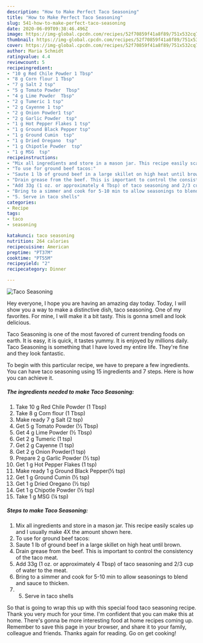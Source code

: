 ```yaml
---
description: "How to Make Perfect Taco Seasoning"
title: "How to Make Perfect Taco Seasoning"
slug: 541-how-to-make-perfect-taco-seasoning
date: 2020-06-09T09:38:46.496Z
image: https://img-global.cpcdn.com/recipes/52f70859f41a8f89/751x532cq70/taco-seasoning-recipe-main-photo.jpg
thumbnail: https://img-global.cpcdn.com/recipes/52f70859f41a8f89/751x532cq70/taco-seasoning-recipe-main-photo.jpg
cover: https://img-global.cpcdn.com/recipes/52f70859f41a8f89/751x532cq70/taco-seasoning-recipe-main-photo.jpg
author: Maria Schmidt
ratingvalue: 4.4
reviewcount: 5
recipeingredient:
- "10 g Red Chile Powder 1 Tbsp"
- "8 g Corn flour 1 Tbsp"
- "7 g Salt 2 tsp"
- "5 g Tomato Powder  Tbsp"
- "4 g Lime Powder  Tbsp"
- "2 g Tumeric 1 tsp"
- "2 g Cayenne 1 tsp"
- "2 g Onion Powder1 tsp"
- "2 g Garlic Powder  tsp"
- "1 g Hot Pepper Flakes 1 tsp"
- "1 g Ground Black Pepper tsp"
- "1 g Ground Cumin  tsp"
- "1 g Dried Oregano  tsp"
- "1 g Chipotle Powder  tsp"
- "1 g MSG  tsp"
recipeinstructions:
- "Mix all ingredients and store in a mason jar. This recipe easily scales up and I usually make 4X the amount shown here."
- "To use for ground beef tacos:"
- "Saute 1 lb of ground beef in a large skillet on high heat until brown."
- "Drain grease from the beef. This is important to control the consistency of the taco meat."
- "Add 33g (1 oz. or approximately 4 Tbsp) of taco seasoning and 2/3 cup of water to the meat."
- "Bring to a simmer and cook for 5-10 min to allow seasonings to blend and sauce to thicken."
- "5. Serve in taco shells"
categories:
- Recipe
tags:
- taco
- seasoning

katakunci: taco seasoning 
nutrition: 264 calories
recipecuisine: American
preptime: "PT37M"
cooktime: "PT55M"
recipeyield: "2"
recipecategory: Dinner

---
```



![Taco Seasoning](https://img-global.cpcdn.com/recipes/52f70859f41a8f89/751x532cq70/taco-seasoning-recipe-main-photo.jpg)

Hey everyone, I hope you are having an amazing day today. Today, I will show you a way to make a distinctive dish, taco seasoning. One of my favorites. For mine, I will make it a bit tasty. This is gonna smell and look delicious.

Taco Seasoning is one of the most favored of current trending foods on earth. It is easy, it is quick, it tastes yummy. It is enjoyed by millions daily. Taco Seasoning is something that I have loved my entire life. They're fine and they look fantastic.




To begin with this particular recipe, we have to prepare a few ingredients. You can have taco seasoning using 15 ingredients and 7 steps. Here is how you can achieve it.

<!--inarticleads1-->

##### The ingredients needed to make Taco Seasoning:

1. Take 10 g Red Chile Powder (1 Tbsp)
1. Take 8 g Corn flour (1 Tbsp)
1. Make ready 7 g Salt (2 tsp)
1. Get 5 g Tomato Powder (½ Tbsp)
1. Get 4 g Lime Powder (½ Tbsp)
1. Get 2 g Tumeric (1 tsp)
1. Get 2 g Cayenne (1 tsp)
1. Get 2 g Onion Powder(1 tsp)
1. Prepare 2 g Garlic Powder (½ tsp)
1. Get 1 g Hot Pepper Flakes (1 tsp)
1. Make ready 1 g Ground Black Pepper(½ tsp)
1. Get 1 g Ground Cumin (½ tsp)
1. Get 1 g Dried Oregano (½ tsp)
1. Get 1 g Chipotle Powder (½ tsp)
1. Take 1 g MSG (¼ tsp)




<!--inarticleads2-->

##### Steps to make Taco Seasoning:

1. Mix all ingredients and store in a mason jar. This recipe easily scales up and I usually make 4X the amount shown here.
1. To use for ground beef tacos:
1. Saute 1 lb of ground beef in a large skillet on high heat until brown.
1. Drain grease from the beef. This is important to control the consistency of the taco meat.
1. Add 33g (1 oz. or approximately 4 Tbsp) of taco seasoning and 2/3 cup of water to the meat.
1. Bring to a simmer and cook for 5-10 min to allow seasonings to blend and sauce to thicken.
1. 5. Serve in taco shells




So that is going to wrap this up with this special food taco seasoning recipe. Thank you very much for your time. I'm confident that you can make this at home. There's gonna be more interesting food at home recipes coming up. Remember to save this page in your browser, and share it to your family, colleague and friends. Thanks again for reading. Go on get cooking!
